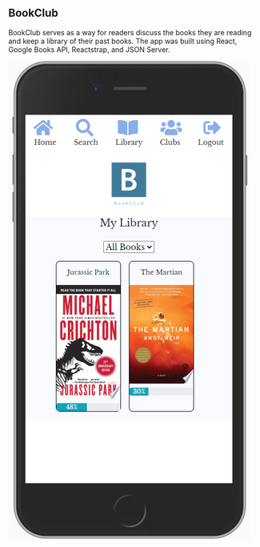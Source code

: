## BookClub

BookClub serves as a way for readers discuss the books they are reading and keep a library of their past books. The app was built using React, Google Books API, Reactstrap, and JSON Server.

![alt text](bookclub.png)
